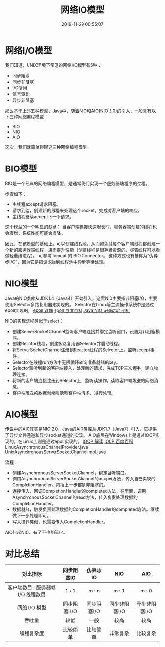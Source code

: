 ﻿---
title: 网络IO模型
date: 2019-11-29 00:55:07
summary: 本文介绍BIO、NIO、AIO三种网络I/O模型。
tags:
- 程序设计
categories:
- 程序设计
---

# 网络I/O模型

我们知道，UNIX环境下常见的网络I/O模型有5种：
 - 同步阻塞
 - 同步非阻塞
 - I/O复用
 - 信号驱动
 - 异步非阻塞

那么基于上述五种模型，Java中，随着NIO和AIO(NIO 2.0)的引入，一般具有以下三种网络编程模型：
 - BIO
 - NIO
 - AIO

这次，我们就简单聊聊这三种网络编程模型。

# BIO模型

BIO是一个经典的网络编程模型，是通常我们实现一个服务器端程序的过程。

步骤如下：
 - 主线程accept请求阻塞。
 - 请求到达，创建新的线程来处理这个socket，完成对客户端的响应。
 - 主线程继续accept下一个请求。

这个模型的一个明显的缺点：
当客户端连接快速增长时，服务器端创建的线程也会骤增，系统性能可能会骤降。

因此，在该模型的基础上，可以创建线程池，从而避免对每个客户端线程都创建一个新的服务器端线程，进而提升性能（创建线程是很耗费资源的，尽管线程可以看做轻量级进程）。
可参考Tomcat 的 BIO Connector。
这种方式也有被称为“伪异步I/O”，因为它是把请求抛到线程池中异步等待处理。

# NIO模型

Java的NIO类库从JDK1.4（Java4）开始引入，这里NIO主要指非阻塞I/O，主要使用Selector多路复用器来实现的。
Selector在Linux等主流操作系统中是通过epoll实现的。
[epoll 详解](https://blog.csdn.net/daaikuaichuan/article/details/83862311)
[epoll 百度百科](https://baike.baidu.com/item/epoll/10738144?fr=aladdin)
[Java NIO Selector 剖析](https://blog.csdn.net/u014730165/article/details/85089085)

NIO的实现流程类似于select：
 - 创建ServerSocketChannel监听客户端连接并绑定监听窗口，设置为非阻塞模式。
 - 创建Reactor线程，创建多路复用器Selector并启动线程。
 - 将ServerSocketChannel注册到Reactor线程的Selector上。监听accept事件。
 - Selector在线程run方法中无限循环轮询准备就绪的key。
 - Selector监听到新的客户端接入，处理新的请求，完成TCP三次握手，建立物理连接。
 - 将新的客户端连接注册到Selector上，监听读操作。读取客户端发送的网络消息。
 - 客户端发送的数据就绪则读取客户端请求，进行处理。

# AIO模型

传说中的AIO其实是NIO 2.0，Java的AIO类库从JDK1.7（Java7）引入，它提供了异步文件通道和异步socket通道的实现。
AIO底层在Windows上是通过IOCP实现的，在Linux上则是通过epoll实现的。
[IOCP 解读](https://blog.csdn.net/jing_nnn/article/details/102635428)
[IOCP 百度百科](https://baike.baidu.com/item/IOCP/9207102?fr=aladdin)
LinuxAsynchronousChannelProvider.java
UnixAsynchronousServerSocketChannelImpl.java

流程：
- 创建AsynchronousServerSocketChannel，绑定监听端口。
- 调用AsynchronousServerSocketChannel的accpet方法，传入自己实现的CompletionHandler。包括上一步都是非阻塞的。
- 连接传入，回调CompletionHandler的completed方法，在里面，调用AsynchronousSocketChannel的read方法，传入负责处理数据的CompletionHandler。
- 数据就绪，触发负责处理数据的CompletionHandler的completed方法。继续做下一步处理即可。
- 写入操作类似，也需要传入CompletionHandler。

AIO比起NIO，有了不少的简化。

# 对比总结

|对比指标|同步阻塞IO|伪异步IO|NIO|AIO|
|:----:|:----:|:----:|:----:|:----:|
|客户端数目 : 服务器端 I/O 线程数目|1 : 1|m : n|m : 1|m : 0|
|网络 I/O 模型|同步阻塞 I/O |同步阻塞I/O|同步非阻塞I/O|异步非阻塞I/O|
|吞吐量|较低|一般|较高|较高|
|编程复杂度|比较简单|比较简单|非常复杂|比较复杂|
